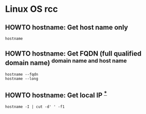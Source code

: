 # Linux OS rcc

## HOWTO hostname: Get host name only

    hostname

## HOWTO hostname: Get FQDN (full qualified domain name) <sup>domain name and host name</sup>

    hostname --fqdn
    hostname --long

## HOWTO hostname: Get local IP <sup>[*][4031451098]</sup>

    hostname -I | cut -d' ' -f1

[4031451098]: https://stackoverflow.com/questions/13322485/how-to-get-the-primary-ip-address-of-the-local-machine-on-linux-and-os-x
